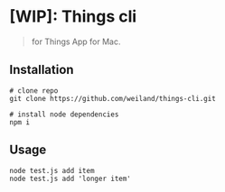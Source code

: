 # [WIP]: Things cli

> for Things App for Mac.

## Installation

```shell
# clone repo
git clone https://github.com/weiland/things-cli.git

# install node dependencies
npm i
```

## Usage
```shell
node test.js add item
node test.js add 'longer item'
```
